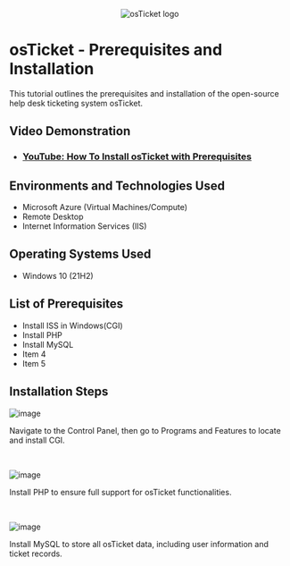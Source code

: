 <p align="center">
<img src="https://i.imgur.com/Clzj7Xs.png" alt="osTicket logo"/>
</p>

<h1>osTicket - Prerequisites and Installation</h1>
This tutorial outlines the prerequisites and installation of the open-source help desk ticketing system osTicket.<br />


<h2>Video Demonstration</h2>

- ### [YouTube: How To Install osTicket with Prerequisites](https://www.youtube.com)

<h2>Environments and Technologies Used</h2>

- Microsoft Azure (Virtual Machines/Compute)
- Remote Desktop
- Internet Information Services (IIS)

<h2>Operating Systems Used </h2>

- Windows 10</b> (21H2)

<h2>List of Prerequisites</h2>

- Install ISS in Windows(CGI)
- Install PHP
- Install MySQL
- Item 4
- Item 5

<h2>Installation Steps</h2>


![image](https://github.com/user-attachments/assets/1bc41d51-fd34-462d-800b-44fb829742f4)
</p>
<p>
Navigate to the Control Panel, then go to Programs and Features to locate and install CGI.
</p>
<br />

![image](https://github.com/user-attachments/assets/9781c5e0-7083-4962-9129-46cb2fa3a1a3)
</p>
<p>
Install PHP to ensure full support for osTicket functionalities.
</p>
<br />

![image](https://github.com/user-attachments/assets/82179172-8851-4b22-b800-3772b5590887)
</p>
<p>
Install MySQL to store all osTicket data, including user information and ticket records.
</p>
<br />
